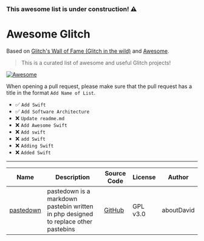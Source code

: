 ### This awesome list is under construction! ⚠️



# Awesome Glitch

Based on [Glitch's Wall of Fame (Glitch in the wild)](https://support.glitch.com/t/glitchs-wall-of-fame-glitch-in-the-wild/29536) and [Awesome](https://awesome.re/).

> This is a curated list of awesome and useful Glitch projects!

[![Awesome](https://awesome.re/badge-flat2.svg)](https://awesome.re)

When opening a pull request, please make sure that the pull request has a title in the format `Add Name of List`.
- ✅ `Add Swift`
- ✅ `Add Software Architecture`
- ❌ `Update readme.md`
- ❌ `Add Awesome Swift`
- ❌ `Add swift`
- ❌ `add Swift`
- ❌ `Adding Swift`
- ❌ `Added Swift`

---

| Name | Description | Source Code | License | Author |
|------|-------------| ----------- | ------- | ------ |
| [pastedown](https://pastedown.glitch.me) | pastedown is a markdown pastebin written in php designed to replace other pastebins | [GitHub](https://github.com/aboutDavid/pastedown) | GPL v3.0 | aboutDavid |


